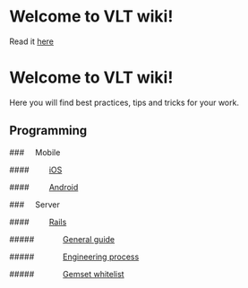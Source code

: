 # Welcome to VLT wiki!

Read it [here](https://github.com/vltlabs/wiki/wiki)

# Welcome to VLT wiki!

Here you will find best practices, tips and tricks for your work.

## Programming

###&nbsp;&nbsp;&nbsp;&nbsp; Mobile

####&nbsp;&nbsp;&nbsp;&nbsp;&nbsp;&nbsp;&nbsp;&nbsp; [iOS](https://github.com/vltlabs/wiki/wiki/iOS)

####&nbsp;&nbsp;&nbsp;&nbsp;&nbsp;&nbsp;&nbsp;&nbsp; [Android](https://github.com/vltlabs/wiki/wiki/Android)


###&nbsp;&nbsp;&nbsp;&nbsp; Server

####&nbsp;&nbsp;&nbsp;&nbsp;&nbsp;&nbsp;&nbsp;&nbsp; [Rails](https://github.com/vltlabs/wiki/wiki/Rails)

#####&nbsp;&nbsp;&nbsp;&nbsp;&nbsp;&nbsp;&nbsp;&nbsp;&nbsp;&nbsp;&nbsp;&nbsp; [General guide](https://github.com/vltlabs/wiki/wiki/Rails-General-Guide)

#####&nbsp;&nbsp;&nbsp;&nbsp;&nbsp;&nbsp;&nbsp;&nbsp;&nbsp;&nbsp;&nbsp;&nbsp; [Engineering process](https://github.com/vltlabs/wiki/wiki/Rails-Engineering-Process)

#####&nbsp;&nbsp;&nbsp;&nbsp;&nbsp;&nbsp;&nbsp;&nbsp;&nbsp;&nbsp;&nbsp;&nbsp; [Gemset whitelist](https://github.com/vltlabs/wiki/wiki/Rails-Gemset-Whitelist)
